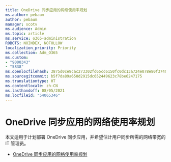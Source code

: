 ```yaml
---
title: OneDrive 同步应用的网络使用率规划
ms.author: pebaum
author: pebaum
manager: scotv
ms.audience: Admin
ms.topic: article
ms.service: o365-administration
ROBOTS: NOINDEX, NOFOLLOW
localization_priority: Priority
ms.collection: Adm_O365
ms.custom:
- "9000343"
- "5838"
ms.openlocfilehash: 3875d0ce8cac273302fd65cc6150fc0dc13a724e078e80f37407fe29b93fe265
ms.sourcegitcommit: b5f7da89a650d2915dc652449623c78be6247175
ms.translationtype: HT
ms.contentlocale: zh-CN
ms.lasthandoff: 08/05/2021
ms.locfileid: "54065346"
---
```

# <a name="network-utilization-planning-for-the-onedrive-sync-app"></a>OneDrive 同步应用的网络使用率规划

本文适用于计划部署 OneDrive 同步应用，并希望估计用户同步所需的网络带宽的 IT 管理员。  

- [OneDrive 同步应用的网络使用率规划](https://docs.microsoft.com/onedrive/network-utilization-planning)